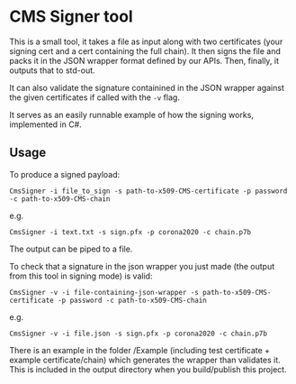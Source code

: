 ﻿# CMS Signer tool

This is a small tool, it takes a file as input along with two certificates (your signing cert and a cert containing the full chain). 
It then signs the file and packs it in the JSON wrapper format defined by our APIs. Then, finally, it outputs that to std-out.

It can also validate the signature containined in the JSON wrapper against the given certificates if called with the `-v` flag.

It serves as an easily runnable example of how the signing works, implemented in C#. 

## Usage

To produce a signed payload:

    CmsSigner -i file_to_sign -s path-to-x509-CMS-certificate -p password -c path-to-x509-CMS-chain

e.g.

    CmsSigner -i text.txt -s sign.pfx -p corona2020 -c chain.p7b

The output can be piped to a file.

To check that a signature in the json wrapper you just made (the output from this tool in signing mode) is valid:

    CmsSigner -v -i file-containing-json-wrapper -s path-to-x509-CMS-certificate -p password -c path-to-x509-CMS-chain
e.g.

    CmsSigner -v -i file.json -s sign.pfx -p corona2020 -c chain.p7b

There is an example in the folder /Example (including test certificate + example certificate/chain) which generates the wrapper than
validates it. This is included in the output directory when you build/publish this project.



